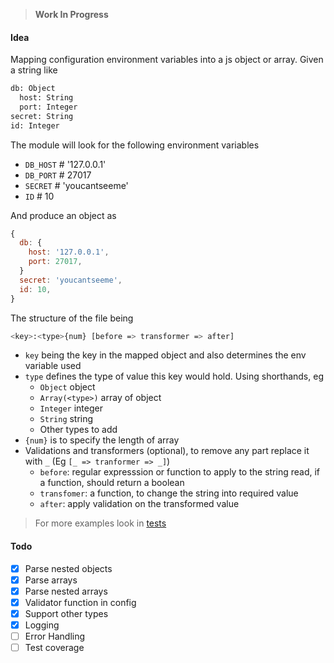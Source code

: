 > **Work In Progress**

#### Idea

Mapping configuration environment variables into a js object or array. Given a string like

```bash
db: Object
  host: String
  port: Integer
secret: String
id: Integer
```

The module will look for the following environment variables

- `DB_HOST` # '127.0.0.1'
- `DB_PORT` # 27017
- `SECRET` # 'youcantseeme'
- `ID` # 10

And produce an object as

```js
{
  db: {
    host: '127.0.0.1',
    port: 27017,
  }
  secret: 'youcantseeme',
  id: 10,
}
```

The structure of the file being

```bash
<key>:<type>{num} [before => transformer => after]
```

- `key` being the key in the mapped object and also determines the env variable used
- `type` defines the type of value this key would hold. Using shorthands, eg
  - `Object` object
  - `Array(<type>)` array of object
  - `Integer` integer
  - `String` string
  - Other types to add
- `{num}` is to specify the length of array
- Validations and transformers (optional), to remove any part replace it with `_` (Eg `[_ => tranformer => _]`)
  - `before`: regular expresssion or function to apply to the string read, if a function, should return a boolean
  - `transfomer`: a function, to change the string into required value
  - `after`: apply validation on the transformed value

> For more examples look in [tests](./tests/peg.spec.js)

#### Todo

- [x] Parse nested objects
- [x] Parse arrays
- [x] Parse nested arrays
- [x] Validator function in config
- [x] Support other types
- [x] Logging
- [ ] Error Handling
- [ ] Test coverage
